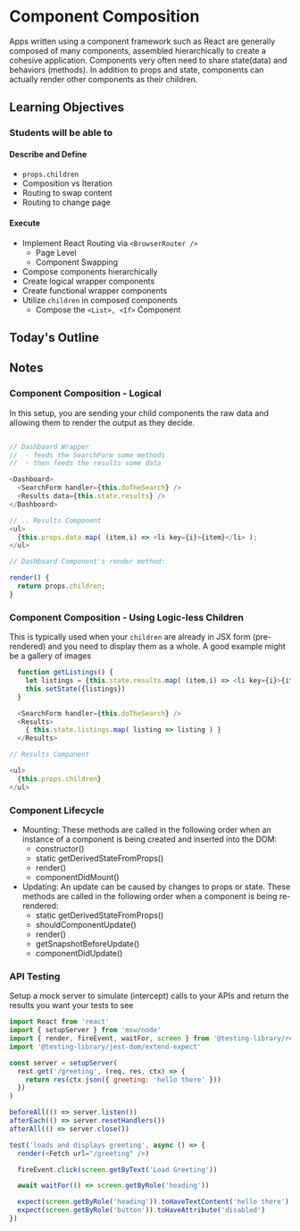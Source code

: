 # Component Composition

Apps written using a component framework such as React are generally composed of many components, assembled hierarchically to create a cohesive application. Components very often need to share state(data) and behaviors (methods). In addition to props and state, components can actually render other components as their children.

## Learning Objectives

### Students will be able to

#### Describe and Define

- `props.children`
- Composition vs Iteration
- Routing to swap content
- Routing to change page

#### Execute

- Implement React Routing via `<BrowserRouter />`
  - Page Level
  - Component Swapping
- Compose components hierarchically
- Create logical wrapper components
- Create functional wrapper components
- Utilize `children` in composed components
  - Compose the `<List>, <If>` Component

## Today's Outline

<!-- To Be Completed By Instructor -->

## Notes

### Component Composition - Logical

In this setup, you are sending your child components the raw data and allowing them to render the output as they decide.

```javascript

// Dashboard Wrapper
//  - feeds the SearchForm some methods
//  - then feeds the results some data

<Dashboard>
  <SearchForm handler={this.doTheSearch} />
  <Results data={this.state.results} />
</Dashboard>

// .. Results Component
<ul>
  {this.props.data.map( (item,i) => <li key={i}>{item}</li> );
</ul>

// Dashboard Component's render method:

render() {
  return props.children;
}

```

### Component Composition - Using Logic-less Children

This is typically used when your `children` are already in JSX form (pre-rendered) and you need to display them as a whole.  A good example might be a gallery of images

```javascript
  function getListings() {
    let listings = {this.state.results.map( (item,i) => <li key={i}>{item}</li> );
    this.setState({listings})
  }

  <SearchForm handler={this.doTheSearch} />
  <Results>
    { this.state.listings.map( listing => listing ) }
  </Results>

// Results Component

<ul>
  {this.props.children}
</ul>

```

### Component Lifecycle

- Mounting: These methods are called in the following order when an instance of a component is being created and inserted into the DOM:
  - constructor()
  - static getDerivedStateFromProps()
  - render()
  - componentDidMount()
- Updating: An update can be caused by changes to props or state. These methods are called in the following order when a component is being re-rendered:
  - static getDerivedStateFromProps()
  - shouldComponentUpdate()
  - render()
  - getSnapshotBeforeUpdate()
  - componentDidUpdate()

### API Testing

Setup a mock server to simulate (intercept) calls to your APIs and return the results you want your tests to see

```javascript
import React from 'react'
import { setupServer } from 'msw/node'
import { render, fireEvent, waitFor, screen } from '@testing-library/react'
import '@testing-library/jest-dom/extend-expect'

const server = setupServer(
  rest.get('/greeting', (req, res, ctx) => {
    return res(ctx.json({ greeting: 'hello there' }))
  })
)

beforeAll(() => server.listen())
afterEach(() => server.resetHandlers())
afterAll(() => server.close())

test('loads and displays greeting', async () => {
  render(<Fetch url="/greeting" />)

  fireEvent.click(screen.getByText('Load Greeting'))

  await waitFor(() => screen.getByRole('heading'))

  expect(screen.getByRole('heading')).toHaveTextContent('hello there')
  expect(screen.getByRole('button')).toHaveAttribute('disabled')
})
```
